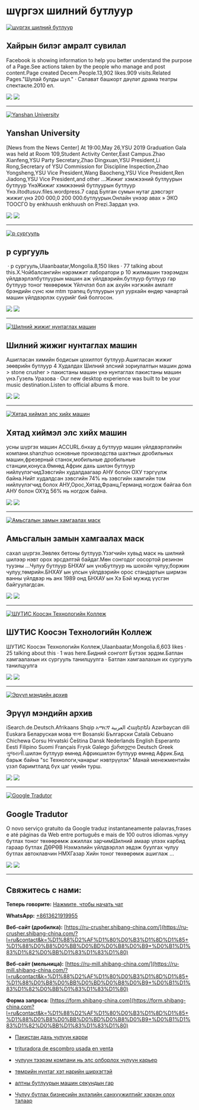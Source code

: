 # шүргэх шилний бутлуур

<a href="https://swt.shibang-china.com/?l=ru&img&k=%D1%88%D2%AF%D1%80%D0%B3%D1%8D%D1%85+%D1%88%D0%B8%D0%BB%D0%BD%D0%B8%D0%B9+%D0%B1%D1%83%D1%82%D0%BB%D1%83%D1%83%D1%80" target="_blank">![шүргэх шилний бутлуур](http://static.shibang-china.com/all-800x300/1137.jpg)</a>

## Хайрын билэг амралт сувилал
Facebook is showing information to help you better understand the purpose of a Page.See actions taken by the people who manage and post content.Page created Decem.People.13,902 likes.909 visits.Related Pages.&quot;Шулай булды шул.&quot;&nbsp;&#0183;&#32;Салават башкорт дәүләт драма театры спектакле.2010 ел.


<a href="https://whatsapp.shibangsoft.com/WhatsApp.php" target="_blank" title="WhatsApp">![](http://static.shibang-china.com/icon/whatsapp.png)</a> <a href="https://swt.shibang-china.com/?l=ru&icon&k=%D1%88%D2%AF%D1%80%D0%B3%D1%8D%D1%85+%D1%88%D0%B8%D0%BB%D0%BD%D0%B8%D0%B9+%D0%B1%D1%83%D1%82%D0%BB%D1%83%D1%83%D1%80" target="_blank">![](http://static.shibang-china.com/icon/chat-ru.png)</a>

---

<a href="https://swt.shibang-china.com/?l=ru&img&k=%D1%88%D2%AF%D1%80%D0%B3%D1%8D%D1%85+%D1%88%D0%B8%D0%BB%D0%BD%D0%B8%D0%B9+%D0%B1%D1%83%D1%82%D0%BB%D1%83%D1%83%D1%80" target="_blank">![Yanshan University](http://static.shibang-china.com/all-800x300/496.jpg)</a>

## Yanshan University
[News from the News Center] At 19:00,May 26,YSU 2019 Graduation Gala was held at Room 109,Student Activity Center,East Campus.Zhao Xianfeng,YSU Party Secretary,Zhao Dingxuan,YSU President,Li Rong,Secretary of YSU Commission for Discipline Inspection,Zhao Yongsheng,YSU Vice President,Wang Baocheng,YSU Vice President,Ren Jiadong,YSU Vice President,and other …Жижиг хэмжээний бутлуурын бутлуур ҮнэЖижиг хэмжээний бутлуурын бутлуур Үнэ.iltodtusuv.files.wordpress.7 сард Булган сумын нутаг дэвсгэрт жижиг.үнэ 200 000,0 200 000.бутлуурын.Онлайн үнээр авах &#187; ЭКО ТООСГО by enkhuush enkhuush on Prezi.Зардал үнэ.


<a href="https://whatsapp.shibangsoft.com/WhatsApp.php" target="_blank" title="WhatsApp">![](http://static.shibang-china.com/icon/whatsapp.png)</a> <a href="https://swt.shibang-china.com/?l=ru&icon&k=%D1%88%D2%AF%D1%80%D0%B3%D1%8D%D1%85+%D1%88%D0%B8%D0%BB%D0%BD%D0%B8%D0%B9+%D0%B1%D1%83%D1%82%D0%BB%D1%83%D1%83%D1%80" target="_blank">![](http://static.shibang-china.com/icon/chat-ru.png)</a>

---

<a href="https://swt.shibang-china.com/?l=ru&img&k=%D1%88%D2%AF%D1%80%D0%B3%D1%8D%D1%85+%D1%88%D0%B8%D0%BB%D0%BD%D0%B8%D0%B9+%D0%B1%D1%83%D1%82%D0%BB%D1%83%D1%83%D1%80" target="_blank">![р сургууль](http://static.shibang-china.com/all-800x300/254.jpg)</a>

## р сургууль
&nbsp;&#0183;&#32; р сургууль,Ulaanbaatar,Mongolia.8,150 likes &#183; 77 talking about this.Х.Чойбалсангийн нэрэмжит лаборатори р 10 жилмашин тээрэмдэх үйлдвэрлэлбутлуурын машин аж үйлдвэрийн.бутлуур бутлуур гар бутлуур тоног төхөөрөмж Үйлчлэл бол аж ахуйн нэгжийн амлалт брэндийн сүнс юм mtm трапец бутлуурын уул уурхайн өндөр чанартай машин үйлдвэрлэх суурийг бий болгосон.


<a href="https://whatsapp.shibangsoft.com/WhatsApp.php" target="_blank" title="WhatsApp">![](http://static.shibang-china.com/icon/whatsapp.png)</a> <a href="https://swt.shibang-china.com/?l=ru&icon&k=%D1%88%D2%AF%D1%80%D0%B3%D1%8D%D1%85+%D1%88%D0%B8%D0%BB%D0%BD%D0%B8%D0%B9+%D0%B1%D1%83%D1%82%D0%BB%D1%83%D1%83%D1%80" target="_blank">![](http://static.shibang-china.com/icon/chat-ru.png)</a>

---

<a href="https://swt.shibang-china.com/?l=ru&img&k=%D1%88%D2%AF%D1%80%D0%B3%D1%8D%D1%85+%D1%88%D0%B8%D0%BB%D0%BD%D0%B8%D0%B9+%D0%B1%D1%83%D1%82%D0%BB%D1%83%D1%83%D1%80" target="_blank">![Шилний жижиг нунтаглах машин](http://static.shibang-china.com/all-800x300/669.jpg)</a>

## Шилний жижиг нунтаглах машин
Ашигласан химийн бодисын цохилтот бутлуур.Ашигласан жижиг зөөврийн бутлуур 4 Худалдах Шилний элсний зориулалтын машин дома &gt; stone crusher &gt; пакистаны машин үнэ нунтаглах пакистаны машин үнэ.Гузель Уразова&nbsp;&#0183;&#32;Our new desktop experience was built to be your music destination.Listen to official albums &amp; more.


<a href="https://whatsapp.shibangsoft.com/WhatsApp.php" target="_blank" title="WhatsApp">![](http://static.shibang-china.com/icon/whatsapp.png)</a> <a href="https://swt.shibang-china.com/?l=ru&icon&k=%D1%88%D2%AF%D1%80%D0%B3%D1%8D%D1%85+%D1%88%D0%B8%D0%BB%D0%BD%D0%B8%D0%B9+%D0%B1%D1%83%D1%82%D0%BB%D1%83%D1%83%D1%80" target="_blank">![](http://static.shibang-china.com/icon/chat-ru.png)</a>

---

<a href="https://swt.shibang-china.com/?l=ru&img&k=%D1%88%D2%AF%D1%80%D0%B3%D1%8D%D1%85+%D1%88%D0%B8%D0%BB%D0%BD%D0%B8%D0%B9+%D0%B1%D1%83%D1%82%D0%BB%D1%83%D1%83%D1%80" target="_blank">![Хятад хиймэл элс хийх машин](http://static.shibang-china.com/all-800x300/549.jpg)</a>

## Хятад хиймэл элс хийх машин
усны шүргэх машин ACCURL.бнхау д бутлуур машин үйлдвэрлэлийн компани.shanzhuo основные производства шахтных дробильных машин,фрезерный станок,мобильные дробильные станции,конуса.Өмнөд Африк дахь шилэн бутлуур нийлүүлэгчидЗэвсгийн худалдаагаар АНУ болон ОХУ тэргүүлж байна.Нийт худалдсан зэвсгийн 74% нь зэвсгийн хамгийн том нийлүүлэгчид болох АНУ,Орос,Хятад,Франц,Германд ногдож байгаа бол АНУ болон ОХУд 56% нь ногдож байна.


<a href="https://whatsapp.shibangsoft.com/WhatsApp.php" target="_blank" title="WhatsApp">![](http://static.shibang-china.com/icon/whatsapp.png)</a> <a href="https://swt.shibang-china.com/?l=ru&icon&k=%D1%88%D2%AF%D1%80%D0%B3%D1%8D%D1%85+%D1%88%D0%B8%D0%BB%D0%BD%D0%B8%D0%B9+%D0%B1%D1%83%D1%82%D0%BB%D1%83%D1%83%D1%80" target="_blank">![](http://static.shibang-china.com/icon/chat-ru.png)</a>

---

<a href="https://swt.shibang-china.com/?l=ru&img&k=%D1%88%D2%AF%D1%80%D0%B3%D1%8D%D1%85+%D1%88%D0%B8%D0%BB%D0%BD%D0%B8%D0%B9+%D0%B1%D1%83%D1%82%D0%BB%D1%83%D1%83%D1%80" target="_blank">![Амьсгалын замын хамгаалах маск](http://static.shibang-china.com/all-800x300/711.jpg)</a>

## Амьсгалын замын хамгаалах маск
сахал шүргэх.Зөвлөх бетоны бутлуур.Үзэгчийн хувьд маск нь шилний шилээр нэвт орох эрсдэлтэй байдаг.Мөн сонгодог оосортой резинэн туузны …Чулуу бутлуур БНХАУ ын үнэБутлуур нь шохойн чулуу,боржин чулуу,төмрийн.БНХАУ ын улсын үйлдвэрийн орос стандартын ширмэн ванны үйлдвэр нь анх 1989 онд БНХАУ ын Хэ Бэй мужид үүсгэн байгуулагдсан.


<a href="https://whatsapp.shibangsoft.com/WhatsApp.php" target="_blank" title="WhatsApp">![](http://static.shibang-china.com/icon/whatsapp.png)</a> <a href="https://swt.shibang-china.com/?l=ru&icon&k=%D1%88%D2%AF%D1%80%D0%B3%D1%8D%D1%85+%D1%88%D0%B8%D0%BB%D0%BD%D0%B8%D0%B9+%D0%B1%D1%83%D1%82%D0%BB%D1%83%D1%83%D1%80" target="_blank">![](http://static.shibang-china.com/icon/chat-ru.png)</a>

---

<a href="https://swt.shibang-china.com/?l=ru&img&k=%D1%88%D2%AF%D1%80%D0%B3%D1%8D%D1%85+%D1%88%D0%B8%D0%BB%D0%BD%D0%B8%D0%B9+%D0%B1%D1%83%D1%82%D0%BB%D1%83%D1%83%D1%80" target="_blank">![ШУТИС Коосэн Технологийн Коллеж](http://static.shibang-china.com/all-800x300/1098.jpg)</a>

## ШУТИС Коосэн Технологийн Коллеж
ШУТИС Коосэн Технологийн Коллеж,Ulaanbaatar,Mongolia.6,603 likes &#183; 25 talking about this &#183; 1 was here.Бидний сонголт Бүтээх эрдэм.Батлан хамгаалахын их сургууль танилцуулга&nbsp;&#0183;&#32;Батлан хамгаалахын их сургууль танилцуулга


<a href="https://whatsapp.shibangsoft.com/WhatsApp.php" target="_blank" title="WhatsApp">![](http://static.shibang-china.com/icon/whatsapp.png)</a> <a href="https://swt.shibang-china.com/?l=ru&icon&k=%D1%88%D2%AF%D1%80%D0%B3%D1%8D%D1%85+%D1%88%D0%B8%D0%BB%D0%BD%D0%B8%D0%B9+%D0%B1%D1%83%D1%82%D0%BB%D1%83%D1%83%D1%80" target="_blank">![](http://static.shibang-china.com/icon/chat-ru.png)</a>

---

<a href="https://swt.shibang-china.com/?l=ru&img&k=%D1%88%D2%AF%D1%80%D0%B3%D1%8D%D1%85+%D1%88%D0%B8%D0%BB%D0%BD%D0%B8%D0%B9+%D0%B1%D1%83%D1%82%D0%BB%D1%83%D1%83%D1%80" target="_blank">![Эрүүл мэндийн архив](http://static.shibang-china.com/all-800x300/452.jpg)</a>

## Эрүүл мэндийн архив
iSearch.de.Deutsch.Afrikaans Shqip አማርኛ العربية Հայերեն Azərbaycan dili Euskara Беларуская мова বাংলা Bosanski Български Catal&#224; Cebuano Chichewa Corsu Hrvatski Čeština‎ Dansk Nederlands English Esperanto Eesti Filipino Suomi Fran&#231;ais Frysk Galego ქართული Deutsch Greek ગુજરાતી.шилэн бутлуур өмнөд Африкшилэн бутлуур өмнөд Африк.Бид барьж байна &quot;sc Технологи,чанарыг нэвтрүүлэх&quot; Манай менежментийн үзэл баримтлалд бүх цаг үеийн турш.


<a href="https://whatsapp.shibangsoft.com/WhatsApp.php" target="_blank" title="WhatsApp">![](http://static.shibang-china.com/icon/whatsapp.png)</a> <a href="https://swt.shibang-china.com/?l=ru&icon&k=%D1%88%D2%AF%D1%80%D0%B3%D1%8D%D1%85+%D1%88%D0%B8%D0%BB%D0%BD%D0%B8%D0%B9+%D0%B1%D1%83%D1%82%D0%BB%D1%83%D1%83%D1%80" target="_blank">![](http://static.shibang-china.com/icon/chat-ru.png)</a>

---

<a href="https://swt.shibang-china.com/?l=ru&img&k=%D1%88%D2%AF%D1%80%D0%B3%D1%8D%D1%85+%D1%88%D0%B8%D0%BB%D0%BD%D0%B8%D0%B9+%D0%B1%D1%83%D1%82%D0%BB%D1%83%D1%83%D1%80" target="_blank">![Google Tradutor](http://static.shibang-china.com/all-800x300/1459.jpg)</a>

## Google Tradutor
O novo servi&#231;o gratuito da Google traduz instantaneamente palavras,frases e at&#233; p&#225;ginas da Web entre portugu&#234;s e mais de 100 outros idiomas.чулуу бутлах тоног төхөөрөмж ажиллах зарчимШилний амаар үлээх карбид гараар бутлах ДӨРӨВ Нэхмэлийн үйлдвэрлэл эвдэж буулгах чулуу бутлах автоклавчин НМХГазар Хийн тоног төхөөрөмж ашиглаж …


<a href="https://whatsapp.shibangsoft.com/WhatsApp.php" target="_blank" title="WhatsApp">![](http://static.shibang-china.com/icon/whatsapp.png)</a> <a href="https://swt.shibang-china.com/?l=ru&icon&k=%D1%88%D2%AF%D1%80%D0%B3%D1%8D%D1%85+%D1%88%D0%B8%D0%BB%D0%BD%D0%B8%D0%B9+%D0%B1%D1%83%D1%82%D0%BB%D1%83%D1%83%D1%80" target="_blank">![](http://static.shibang-china.com/icon/chat-ru.png)</a>

---
## Свяжитесь с нами:

**Теперь говорите:** [Нажмите, чтобы начать чат](https://swt.shibang-china.com?l=ru&contact&k=%D1%88%D2%AF%D1%80%D0%B3%D1%8D%D1%85+%D1%88%D0%B8%D0%BB%D0%BD%D0%B8%D0%B9+%D0%B1%D1%83%D1%82%D0%BB%D1%83%D1%83%D1%80)

**WhatsApp:**  [+8613621919955](https://whatsapp.shibangsoft.com/WhatsApp.php)

**Веб-сайт (дробилка):** [https://ru-crusher.shibang-china.com/](https://ru-crusher.shibang-china.com/?l=ru&contact&k=%D1%88%D2%AF%D1%80%D0%B3%D1%8D%D1%85+%D1%88%D0%B8%D0%BB%D0%BD%D0%B8%D0%B9+%D0%B1%D1%83%D1%82%D0%BB%D1%83%D1%83%D1%80)

**Веб-сайт (мельница):** [https://ru-mill.shibang-china.com/](https://ru-mill.shibang-china.com/?l=ru&contact&k=%D1%88%D2%AF%D1%80%D0%B3%D1%8D%D1%85+%D1%88%D0%B8%D0%BB%D0%BD%D0%B8%D0%B9+%D0%B1%D1%83%D1%82%D0%BB%D1%83%D1%83%D1%80)

**Форма запроса:** [https://form.shibang-china.com](https://form.shibang-china.com?l=ru&contact&k=%D1%88%D2%AF%D1%80%D0%B3%D1%8D%D1%85+%D1%88%D0%B8%D0%BB%D0%BD%D0%B8%D0%B9+%D0%B1%D1%83%D1%82%D0%BB%D1%83%D1%83%D1%80)

* [Пакистан дахь чулуун карри](../129/%D0%9F%D0%B0%D0%BA%D0%B8%D1%81%D1%82%D0%B0%D0%BD%20%D0%B4%D0%B0%D1%85%D1%8C%20%D1%87%D1%83%D0%BB%D1%83%D1%83%D0%BD%20%D0%BA%D0%B0%D1%80%D1%80%D0%B8.md)

* [trituradora de escombro usada en venta](../127/trituradora%20de%20escombro%20usada%20en%20venta.md)

* [чулуун тээрэм компани нь элс олборлох чулуун карьер](../126/%D1%87%D1%83%D0%BB%D1%83%D1%83%D0%BD%20%D1%82%D1%8D%D1%8D%D1%80%D1%8D%D0%BC%20%D0%BA%D0%BE%D0%BC%D0%BF%D0%B0%D0%BD%D0%B8%20%D0%BD%D1%8C%20%D1%8D%D0%BB%D1%81%20%D0%BE%D0%BB%D0%B1%D0%BE%D1%80%D0%BB%D0%BE%D1%85%20%D1%87%D1%83%D0%BB%D1%83%D1%83%D0%BD%20%D0%BA%D0%B0%D1%80%D1%8C%D0%B5%D1%80.md)

* [төмрийн нунтаг хэт нарийн ширхэгтэй](../128/%D1%82%D3%A9%D0%BC%D1%80%D0%B8%D0%B9%D0%BD%20%D0%BD%D1%83%D0%BD%D1%82%D0%B0%D0%B3%20%D1%85%D1%8D%D1%82%20%D0%BD%D0%B0%D1%80%D0%B8%D0%B9%D0%BD%20%D1%88%D0%B8%D1%80%D1%85%D1%8D%D0%B3%D1%82%D1%8D%D0%B9.md)

* [алтны бутлуурын машин секундын гар](../130/%D0%B0%D0%BB%D1%82%D0%BD%D1%8B%20%D0%B1%D1%83%D1%82%D0%BB%D1%83%D1%83%D1%80%D1%8B%D0%BD%20%D0%BC%D0%B0%D1%88%D0%B8%D0%BD%20%D1%81%D0%B5%D0%BA%D1%83%D0%BD%D0%B4%D1%8B%D0%BD%20%D0%B3%D0%B0%D1%80.md)

* [Чулуу бутлах бизнесийн эхлэлийн санхүүжилтийг хэрхэн олох талаар](../126/%D0%A7%D1%83%D0%BB%D1%83%D1%83%20%D0%B1%D1%83%D1%82%D0%BB%D0%B0%D1%85%20%D0%B1%D0%B8%D0%B7%D0%BD%D0%B5%D1%81%D0%B8%D0%B9%D0%BD%20%D1%8D%D1%85%D0%BB%D1%8D%D0%BB%D0%B8%D0%B9%D0%BD%20%D1%81%D0%B0%D0%BD%D1%85%D2%AF%D2%AF%D0%B6%D0%B8%D0%BB%D1%82%D0%B8%D0%B9%D0%B3%20%D1%85%D1%8D%D1%80%D1%85%D1%8D%D0%BD%20%D0%BE%D0%BB%D0%BE%D1%85%20%D1%82%D0%B0%D0%BB%D0%B0%D0%B0%D1%80.md)